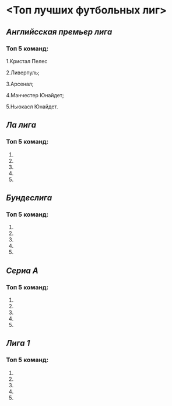 # <__Топ лучших футбольных лиг__>

## _Английсская премьер лига_
### Топ 5 команд:
1.Кристал Пелес

2.Ливерпуль;

3.Арсенал;

4.Манчестер Юнайдет;

5.Ньюкасл Юнайдет.



## _Ла лига_
### Топ 5 команд:
1.

2.

3.

4.

5.


## _Бундеслига_
### Топ 5 команд:
1.

2.

3.

4.

5.


## _Сериа А_
### Топ 5 команд:
1.

2.

3.

4.

5.


## _Лига 1_
### Топ 5 команд:
1.

2.

3.

4.

5.

